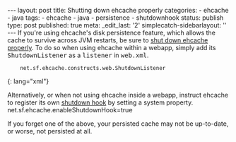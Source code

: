 --- layout: post title: Shutting down ehcache properly categories: - ehcache - java tags: - ehcache - java - persistence - shutdownhook status: publish type: post published: true meta: \_edit\_last: \'2\' simplecatch-sidebarlayout: \'\' --- If you\'re using ehcache\'s disk persistence feature, which allows the cache to survive across JVM restarts, be sure to [shut down ehcache properly][1]. To do so when using ehcache within a webapp, simply add its <tt>ShutdownListener</tt> as a <tt>listener</tt> in <tt>web.xml</tt>.     
    
        net.sf.ehcache.constructs.web.ShutdownListener
{: lang="xml"}

 Alternatively, or when not using ehcache inside a webapp, instruct ehcache to register its own [shutdown hook][2] by setting a system property.     net.sf.ehcache.enableShutdownHook=true

 If you forget one of the above, your persisted cache may not be up-to-date, or worse, not persisted at all. 

[1]: http://ehcache.org/documentation/shutdown.html
[2]: http://java.sun.com/developer/TechTips/2000/tt0711.html
